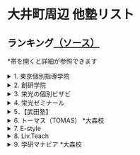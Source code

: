 # 大井町周辺 他塾リスト

## ランキング[（ソース）](https://www.jyukunavi.jp/rank/s1133228.html?gclid=EAIaIQobChMI0ZzTyfyY7wIVGHZgCh3l0gLmEAAYBCAAEgLOn_D_BwE)
*帯を開くと詳細が参照できます

<details>
<summary>1. 東京個別指導学院</summary>

# 東京個別指導学院 大井町教室
*必須項目は★マーク
- [★所在地](#所在地)
- [★大井町教室までのアクセス](#大井町教室までのアクセス)
- [★電話番号](#電話番号)
- [会社概要](#会社概要)
- [★特徴（アピールポイント）](#特徴アピールポイント)
- [大井町教室の進学実績](#大井町教室の指導実績)
- [★口コミ](#口コミ-ソース)

[全体的情報詳細のソース](https://www.kobetsu.co.jp/school/detail/161/)

## 所在地
[〒 140-0014 東京都品川区大井１－１０－３YKビル　５Ｆ](https://www.google.co.jp/maps/place/%E6%9D%B1%E4%BA%AC%E5%80%8B%E5%88%A5%E6%8C%87%E5%B0%8E%E5%AD%A6%E9%99%A2+%E5%A4%A7%E4%BA%95%E7%94%BA%E6%95%99%E5%AE%A4%EF%BC%88%E5%80%8B%E5%88%A5%E6%8C%87%E5%B0%8E%E5%A1%BE%EF%BC%89/@35.6074414,139.7331968,15z/data=!4m5!3m4!1s0x0:0xca5f8bca7d64ed0f!8m2!3d35.6074414!4d139.7331968?hl=ja&shorturl=1)

## 大井町教室までのアクセス
JR大井町駅中央改札を出て右手の階段から1Fへ下りると、正面に「阪急百貨店（大井食品館)」、右方向に「イトーヨーカドー(大井町店)」、その右に東急大井町駅が見えます。東急大井町駅方面に進み、突き当たりを左折して「イトーヨーカドー」に沿って約100m進むとある「YKビル」の5Fが大井町教室です。※1Fに「紳士服のアオキ(大井町駅前店)」があります。

- ＪＲ京浜東北線　大井町駅　西口　徒歩２分
- 東京臨海高速鉄道りんかい線　大井町駅　出口B　徒歩２分
- 東急大井町線　大井町駅　改札口　徒歩２分

## 電話番号
0120-79-3759（月～土：9:30～21:30　日・祝：9:30～21:30）

## 会社概要
### 沿革
株式会社東京個別指導学院は、東京都新宿区に本社を置く、個別指導教育を中心とした教育関連企業。1965年6月、葵商事株式会社の商号をもって設立。1985年、馬場信治氏によって、有限会社日本教育研究会（実質上の存続会社）が設立された。1998年9月、株式の額面を1株50,000円から1株500円に変更するため、葵商事（形式上の存続会社）と合併。同日をもって商号を、株式会社日本教育研究会に変更した。1999年12月15日付けで称号を株式会社日本教育研究会より、株式会社東京個別指導学院に変更した。

### 事業内容
東京個別指導学院は、生徒1人ひとりの「目的別」「能力別」「性格別」に対応した学習指導を行う。個別指導塾事業を中心とし、ベネッセサイエンス教室・ベネッセ文章表現教室事業、CCDnet事業も展開している。

### 経営方針
東京個別指導学院は、成績向上を目的として勉強を教えるだけではなく、子どもたちが学習上の成功体験を積むことにより自信をもち、「やればできるという自信　チャレンジする喜び　夢を持つ事の大切さ　私たちはこの3つの教育理念とホスピタリティをすべての企業活動の基軸とし笑顔あふれる「人の未来」に貢献する」との企業理念に基づいて持続的な企業価値の向上を実現することを基本方針としている。

## 特徴（アピールポイント）
～大井町教室の特徴～
- [伸ばす/指導メソッド]
  - 受験合格も、成績アップも。1人ひとりの目標達成をサポート。
- [導く/学習システム]
  - 学習計画から進捗管理まで。お子さまにぴったりの学び方をご提案。
- [支える/サポート体制]
  - 通いやすい、学びやすい。自由度の高い通塾スタイル＆学習環境。

～大井町教室の特徴（詳細）～
- [特徴1]
  - あなたが勉強したいときにいつでも使える自習室完備！ 自習スペースは開校時であれば、 いつでも使えて質問もできます。
  - 「授業は週2日 + 自習週4日」で毎日来るという生徒さんも沢山いらっしゃいます。　利用時間に関しましてはお気軽にご相談ください。 
- [特徴2]
  - あなたが選んだ先生だから、やる気もUPします。
  - 東京個別なら先生が選べる、担当講師制度があります！ 「やる気」には講師との相性が大事です。 学校や今までの塾の先生で「合わないなぁ」と感じた経験はありませんか？
  - 東京個別なら受験までの信頼できるあなたのパートナーを指名することが可能です。 分からないところはもちろん、勉強の方法や過去問題・弱点の分析など、あなたの選んだ担当の先生が親身に対応してくれるので、もうあなたは受験やテストまで「一人じゃありません」。
  - また、東京個別なら選べる講師、選べる日程なので、部活動との両立も可能です。
- [特徴3]
  - あなたの夢や目標に合わせた、あなただけの授業を提供します。
  - 先生が用意する授業をただ進めるだけでなく、学校の授業でわからなかったところや宿題の質問にもお答えします。
  - 勉強方法や進め方、持っている特徴や癖は人それぞれ違います。あなたにピッタリな勉強法で自信をつけませんか？
- [特徴4]
  - あなたの夢が加速する！個別 × 映像授業＜V - style＞で3倍の効率のより学習スピードを実現！
  - 映像授業については「見っぱなし」「やりっぱなし」という不安や問題点をイメージされる方も多いのではありませんか？？　しかし、東京個別指導学院の映像授業＜V - style＞は違います！
  - 映像を見るだけではなく、専門の問題集と合わせて【高速演習】が可能となり、利用状況や理解状況の把握、【進捗管理】を行う面談も毎週実施いたします。
  - しかも自宅や学校、教室で24時間好きな時に何度も見られる手軽さ。お持ちのPCやスマートフォンからも視聴が可能だからいつでも見られます。


～安心して通える、快適に過ごせる充実の学習環境～
- 無料で使用できる自習席。集中しやすいと評判です。
- 対応テキストは十分な種類・量を準備。お子さまの課題や目標に合わせて対応していきます。
- 大井町教室近隣の学校情報を把握。行事や定期テストにしっかりと対応しています。

～高校生・中学生・小学生 目的別メニュー～  
[高校生]  
1人ひとりの目標にぴったりの対策を。
- 大学受験対策
- 定期テスト対策
- 推薦対策
- 英語資格検定対策
- 内部進学対策

[中学生]  
志望校合格、成績アップ、1人ひとりの目標に完全対応。
- 高校受験対策
- 私立中補修・内部進学
- 定期テスト対策
- 英語検定対策

[小学生]  
1人ひとりの学びを伸ばす、目的別学習プラン。
- 中学受験対策
- 英語対策
- 中学入学準備
- 小学校サポート



## 大井町教室の指導実績
[高校]  
-公立-  
日比谷高等学校、小山台高等学校、国際高等学校、三田高等学校、目黒高等学校、雪谷高等学校、つばさ総合高等学校、世田谷総合高等学校、美原高等学校、桜町高等学校、大崎高等学校、八潮高等学校、太田桜台高等学校、田園調布高等学校、広尾高等学校、上野高等学校、両国高等学校、桜修館中等教育学校

-国立・私立-  
かえつ有明高等学校、学習院高等科、駒澤大学高等学校、慶應義塾高等学校、香蘭女学校高等科、女子聖学院高等学校、森村学園高等部、杉並学院高等学校、正則高等学校、青陵高等学校、川村高等学校、多摩大学目黒高等学校、大原学園高等学校、東海大学付属高輪台高等学校、日本大学豊山女子高等学校、朋友学院高等学校、立正大学付属立正高等学校、雙葉高等学校、國學院高等学校

[中学校]  
-公立-  
小石川中等教育学校、桜修館中等教育学校、伊藤学園、日野学園、品川学園中学校、八潮学園中学校、港南中学校、大崎中学校、浜川中学校、東海中学校、戸越中学校

-国立・私立-  
開成中学校、桜蔭中学校、高輪中学校、青陵中学校、東京女学館中学校、多摩大学目黒中学校、安田学園中学校、八雲学園中学校、トキワ松学園中学校、学習院女子中等科、立正大学付属立正中学校、大妻中学校、帝京中学校、本郷中学校

[小学校]  
-公立-  
豊葉の杜学園小学校、立川小学校、伊藤学園小学校、品川学園小学校、日野学園、城南第二小学校、御殿山小学校、馬込第三小学校、台場小学校、戸越小学校、港南小学校

-国立・私立-  
立教小学校、学習院初等科、小野学園小学校、昭和女子大学付属昭和小学校、新渡戸文化小学校

## 口コミ [(ソース)](https://www.jyukunavi.jp/hyouban/blist/k31696.html)

### 料金
- 特に不満はないです。指導料と会員管理費が別になっておりわかりやすいと思います。
- 料金は個別抗議なので、多少高くても仕方ないと思ってますが、安くはないです。
- １対２(違う学年の学生が一人の先生に教えてもらう)なので、料金が高くなるかとはわかりますが、やはり、割高感はあります。
- 高すぎるというわけではないかもしれませんが、やはり高いです。
- 料金は高いと思いますが、個別指導なので仕方ない部分もあるとは思います。
- 個別なので仕方ないとは思いますが高いと思います。
- 個別なので料金は高いです。受験期には料金も更に上がりますが、その分親の要望にも応じてくれるので良いかと思います。

### 講師
- まだ三回なので判断に難しいが、ネガティヴな印象なく、保護者としては信頼しています。穏やかに接してくださっているようで、本人も安心して受けています。
- 個別に指導してくださるので、講師との相性は大きくなってしまうのですが、今のところ大きな問題はないので。
- とても信頼てきる先生と、そうでない先生がいらっしゃいます。
- とても良い先生もいれば、普通レベルの先生もいました。
- 講師が優秀でレベルが高かったです。細やかな指導が良かったです。
- 講師が優秀でレベルが高く、熱心な指導が良かった。成績も上がった。
- 同じ先生にお願いすると講習期間のコマ数が多い時に予定が合わない
- 楽しく取り組めているようです。まだ３回しか行ってないのですが、初回の感想では、「楽しかった！」といってくれて、安心しました。国語は、読むことに対する抵抗感が大きいので、一筋縄ではいかないかと思っています。
- 適切に指導していただいているようです。わかりやすいとのことです
- 受験前の子どもの気持ちに寄り添って下さる大学生の先生がおられた事が良かった。もう1人の先生には沢山問題を解かされ、暇な時間がないくらい時間内はみっちり勉強に集中できるようです。子どもの満足度は高いです。

### カリキュラム
- 今のところシラバス的なものは無いので、計画内容は知りたいです。計画設定のタイミングなど含めて詳しく知りたいです。本人にもその計画を理解してそれに向かって、学習習慣を身につけて欲しいです。
- 個別指導なので、カルキュラムなどは、教室授業よりはいくらかは生徒に合わせてもらえるようだ。
- 個別指導なので、その学生に合ったカリキュラムを組んでくださいます。
- 本人にあったカリキュラムや教材を相談して決めてくださったので良かったと思います。
- 一人一人にあった教材を見つけていただき、無理のないカリキュラムを組んでもらいました。
- 個人に合ったものを用意してもらいました。また、季節講習も細かな計画のもと進めていただきました。
- 教材は必要なものだけを購入（書店で購入）するのでレベル的にも使いやすさも子供に合うもので勉強できます。
- 個別のためカリキュラムは自由にできるところが良い点だと思います。
- 個人指導なので、希望する内容を伝えられる点が良いと思います。

### 塾の外環境
- 自宅から近い場所で検討していたので交通の便は問題ありません。治安もそう悪くはないと思ってます。
- 駅前のやや人通りの多い場所にあり、夜でも危険は少ないと思います。ただ、時間帯によっては酔っぱらいもいます。
- 駅前で便利な立地ですが、居酒屋なども多く少し不安はありました。
- 駅前で便利な立地でした。小腹が空いた時には、近くに買いに行ける店もあります。
- 駅前にあるので交通の便は良かったです。また、夜遅い授業の後でも明るい道で帰路につけたので、安心できました。
- 駅から近く、近くに大型スーパーもあり人通りも多いので安全で便利です。

### 塾の内環境
- 塾内の環境整備は悪くはないが、充実しているかどうかは何ともいえないです。
- 入り口の新型コロナウイルス対策などは、十分だと思いました。
- 室内は明るくきれいな環境です。自習室があり、授業のない日も使わせてもらえました。
- 教室内はとても明るくきれいで、勉強にも集中できる環境だったと思います。
- 清潔感があり、静かな環境が整っていると感じました。自習するのにも良いと思います。
- 清潔感はありました。勉強をする環境としては、申し分なく感じました。
- 綺麗で静かで整理整頓されているので集中して勉強が出来る環境にあると思います。
- 落ち着いた雰囲気で勉強にとりくめるようですが、長時間で、足が伸ばせないのが苦しいとのこと。見学のときに、授業する場所の狭さは気になりました。
- 清潔で綺麗にされているようです。とくに問題は見当たりません。電車が近いのですが気になりませんでした。
- 広く、明るく、活気ある受付や室内。自習スペースは狭そうだが、なんとかやっているようです。

</details>

<details>
<summary>2. 創研学院</summary>


</details>

<details>
<summary>3. 栄光の個別ビザビ</summary>


</details>

<details>
<summary>4. 栄光ゼミナール</summary>


</details>

<details>
<summary>5．【武田塾】</summary>


</details>

<details>
<summary>6. トーマス（TOMAS） *大森校</summary>


</details>

<details>
<summary>7. E-style</summary>


</details>

<details>
<summary>8. Liv.Teach</summary>


</details>

<details>
<summary>9. 学研マナビア *大森校</summary>


</details>

